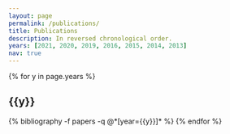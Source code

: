 ```yaml
---
layout: page
permalink: /publications/
title: Publications
description: In reversed chronological order.
years: [2021, 2020, 2019, 2016, 2015, 2014, 2013]
nav: true
---
```


<div class="publications">

{% for y in page.years %}
  <h2 class="year">{{y}}</h2>
  {% bibliography -f papers -q @*[year={{y}}]* %}
{% endfor %}

</div>
